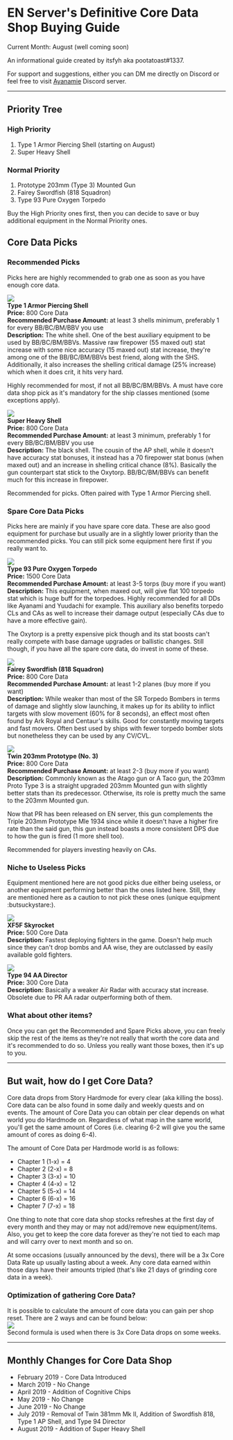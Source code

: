 # EN Server's Definitive Core Data Shop Buying Guide
Current Month: August (well coming soon)

An informational guide created by itsfyh aka pootatoast#1337.

For support and suggestions, either you can DM me directly on Discord or feel free to visit [Ayanamie](https://discord.gg/adhCXnn) Discord server.

---

## Priority Tree
### High Priority
1. Type 1 Armor Piercing Shell (starting on August)
2. Super Heavy Shell

### Normal Priority
1. Prototype 203mm (Type 3) Mounted Gun
2. Fairey Swordfish (818 Squadron)
3. Type 93 Pure Oxygen Torpedo

Buy the High Priority ones first, then you can decide to save or buy additional equipment in the Normal Priority ones.

## Core Data Picks
### Recommended Picks

Picks here are highly recommended to grab one as soon as you have enough core data.

![](/Resources/SR_Type_1_AP_Shell.png)<br>
__Type 1 Armor Piercing Shell__<br>
__Price:__ 800 Core Data<br>
__Recommended Purchase Amount:__ at least 3 shells minimum, preferably 1 for every BB/BC/BM/BBV you use<br>
__Description:__ The white shell. One of the best auxiliary equipment to be used by BB/BC/BM/BBVs. Massive raw firepower (55  maxed out) stat increase with some nice accuracy (15 maxed out) stat increase, they're among one of the BB/BC/BM/BBVs best friend, along with the SHS. Additionally, it also increases the shelling critical damage (25% increase) which when it does crit, it hits very hard.

Highly recommended for most, if not all BB/BC/BM/BBVs. A must have core data shop pick as it's mandatory for the ship classes mentioned (some exceptions apply).

![](/Resources/SR_Super_Heavy_Shell.png)<br>
__Super Heavy Shell__<br>
__Price:__ 800 Core Data<br>
__Recommended Purchase Amount:__ at least 3 minimum, preferably 1 for every BB/BC/BM/BBV you use<br>
__Description:__ The black shell. The cousin of the AP shell, while it doesn't have accuracy stat bonuses, it instead has a 70 firepower stat bonus (when maxed out) and an increase in shelling critical chance (8%). Basically the gun counterpart stat stick to the Oxytorp. BB/BC/BM/BBVs can benefit much for this increase in firepower.

Recommended for picks. Often paired with Type 1 Armor Piercing shell.

### Spare Core Data Picks
Picks here are mainly if you have spare core data. These are also good equipment for purchase but usually are in a slightly lower priority than the recommended picks. You can still pick some equipment here first if you really want to.

![](/Resources/UR_Type_93_Oxytorp.png)<br>
__Type 93 Pure Oxygen Torpedo__<br>
__Price:__ 1500 Core Data<br>
__Recommended Purchase Amount:__ at least 3-5 torps (buy more if you want)<br>
__Description:__ This equipment, when maxed out, will give flat 100 torpedo stat which is huge buff for the torpedoes. Highly recommended for all DDs like Ayanami and Yuudachi for example. This auxiliary also benefits torpedo CLs and CAs as well to increase their damage output (especially CAs due to have a more effective gain).

The Oxytorp is a pretty expensive pick though and its stat boosts can't really compete with base damage upgrades or ballistic changes. Still though, if you have all the spare core data, do invest in some of these.

![](/Resources/SR_Fairey_Swordfish_818.png)<br>
__Fairey Swordfish (818 Squadron)__<br>
__Price:__ 800 Core Data<br>
__Recommended Purchase Amount:__ at least 1-2 planes (buy more if you want)<br>
__Description:__ While weaker than most of the SR Torpedo Bombers in terms of damage and slightly slow launching, it makes up for its ability to inflict targets with slow movement (60% for 8 seconds), an effect most often found by Ark Royal and Centaur's skills. Good for constantly moving targets and fast movers. Often best used by ships with fewer torpedo bomber slots but nonetheless they can be used by any CV/CVL.

![](/Resources/SR_Twin_203mm_No_3_Prototype.png)<br>
__Twin 203mm Prototype (No. 3)__<br>
__Price:__ 800 Core Data<br>
__Recommended Purchase Amount:__ at least 2-3 (buy more if you want)<br>
__Description:__ Commonly known as the Atago gun or A Taco gun, the 203mm Proto Type 3 is a straight upgraded 203mm Mounted gun with slightly better stats than its predecessor. Otherwise, its role is pretty much the same to the 203mm Mounted gun.

Now that PR has been released on EN server, this gun complements the Triple 203mm Prototype Mle 1934 since while it doesn't have a higher fire rate than the said gun, this gun instead boasts a more consistent DPS due to how the gun is fired (1 more shell too).

Recommended for players investing heavily on CAs.

### Niche to Useless Picks
Equipment mentioned here are not good picks due either being useless, or another equipment performing better than the ones listed here. Still, they are mentioned here as a caution to not pick these ones (unique equipment :butsuckystare:).

![](/Resources/E_Grumman_XF5F_Skyrocket.png)<br>
__XF5F Skyrocket__<br>
__Price:__ 500 Core Data<br>
__Description:__ Fastest deploying fighters in the game. Doesn't help much since they can't drop bombs and AA wise, they are outclassed by easily available gold fighters.

![](/Resources/E_Type_94_Director.png)<br>
__Type 94 AA Director__<br>
__Price:__ 300 Core Data<br>
__Description:__ Basically a weaker Air Radar with accuracy stat increase. Obsolete due to PR AA radar outperforming both of them.


### What about other items?
Once you can get the Recommended and Spare Picks above, you can freely skip the rest of the items as they're not really that worth the core data and it's recommended to do so. Unless you really want those boxes, then it's up to you.

---

## But wait, how do I get Core Data?
Core data drops from Story Hardmode for every clear (aka killing the boss). Core data can be also found in some daily and weekly quests and on events. The amount of Core Data you can obtain per clear depends on what world you do Hardmode on. Regardless of what map in the same world, you'll get the same amount of Cores (i.e. clearing 6-2 will give you the same amount of cores as doing 6-4).

The amount of Core Data per Hardmode world is as follows:
- Chapter 1 (1-x) = 4
- Chapter 2 (2-x) = 8
- Chapter 3 (3-x) = 10
- Chapter 4 (4-x) = 12
- Chapter 5 (5-x) = 14
- Chapter 6 (6-x) = 16
- Chapter 7 (7-x) = 18

One thing to note that core data shop stocks refreshes at the first day of every month and they may or may not add/remove new equipment/items. Also, you get to keep the core data forever as they're not tied to each map and will carry over to next month and so on.

At some occasions (usually announced by the devs), there will be a 3x Core Data Rate up usually lasting about a week. Any core data earned within those days have their amounts tripled (that's like 21 days of grinding core data in a week).

### Optimization of gathering Core Data?
It is possible to calculate the amount of core data you can gain per shop reset. There are 2 ways and can be found below:<br>
![](/Resources/Formulas/Core_Data_Formula.png)<br>
Second formula is used when there is 3x Core Data drops on some weeks.

---

## Monthly Changes for Core Data Shop
- February 2019 - Core Data Introduced
- March 2019 - No Change
- April 2019 - Addition of Cognitive Chips
- May 2019 - No Change
- June 2019 - No Change
- July 2019 - Removal of Twin 381mm Mk II, Addition of Swordfish 818, Type 1 AP Shell, and Type 94 Director
- August 2019 - Addition of Super Heavy Shell
